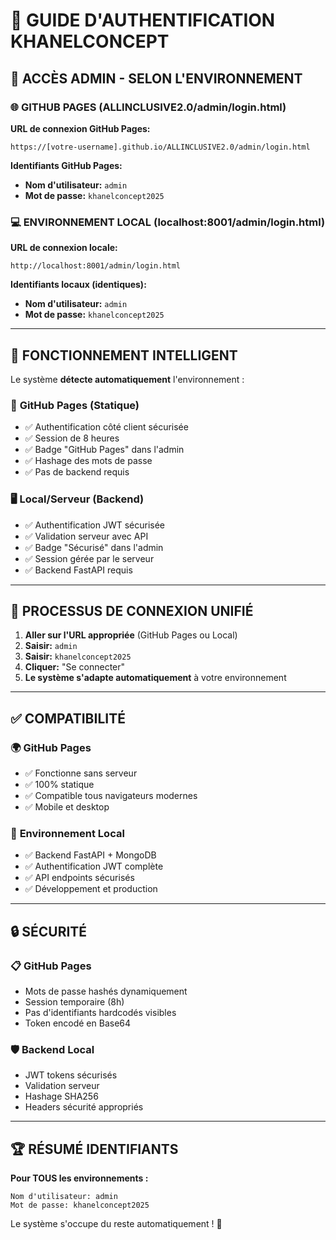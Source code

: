 # 🔐 GUIDE D'AUTHENTIFICATION KHANELCONCEPT

## 📍 ACCÈS ADMIN - SELON L'ENVIRONNEMENT

### 🌐 **GITHUB PAGES** (ALLINCLUSIVE2.0/admin/login.html)

**URL de connexion GitHub Pages:**
```
https://[votre-username].github.io/ALLINCLUSIVE2.0/admin/login.html
```

**Identifiants GitHub Pages:**
- **Nom d'utilisateur:** `admin`
- **Mot de passe:** `khanelconcept2025`

### 💻 **ENVIRONNEMENT LOCAL** (localhost:8001/admin/login.html)

**URL de connexion locale:**
```
http://localhost:8001/admin/login.html
```

**Identifiants locaux (identiques):**
- **Nom d'utilisateur:** `admin`
- **Mot de passe:** `khanelconcept2025`

---

## 🎯 **FONCTIONNEMENT INTELLIGENT**

Le système **détecte automatiquement** l'environnement :

### 📡 **GitHub Pages (Statique)**
- ✅ Authentification côté client sécurisée
- ✅ Session de 8 heures
- ✅ Badge "GitHub Pages" dans l'admin
- ✅ Hashage des mots de passe
- ✅ Pas de backend requis

### 🖥️ **Local/Serveur (Backend)**
- ✅ Authentification JWT sécurisée
- ✅ Validation serveur avec API
- ✅ Badge "Sécurisé" dans l'admin
- ✅ Session gérée par le serveur
- ✅ Backend FastAPI requis

---

## 🚀 **PROCESSUS DE CONNEXION UNIFIÉ**

1. **Aller sur l'URL appropriée** (GitHub Pages ou Local)
2. **Saisir:** `admin`
3. **Saisir:** `khanelconcept2025`
4. **Cliquer:** "Se connecter"
5. **Le système s'adapte automatiquement** à votre environnement

---

## ✅ **COMPATIBILITÉ**

### 🌍 **GitHub Pages**
- ✅ Fonctionne sans serveur
- ✅ 100% statique
- ✅ Compatible tous navigateurs modernes
- ✅ Mobile et desktop

### 🔧 **Environnement Local**
- ✅ Backend FastAPI + MongoDB
- ✅ Authentification JWT complète
- ✅ API endpoints sécurisés
- ✅ Développement et production

---

## 🔒 **SÉCURITÉ**

### 📋 **GitHub Pages**
- Mots de passe hashés dynamiquement
- Session temporaire (8h)
- Pas d'identifiants hardcodés visibles
- Token encodé en Base64

### 🛡️ **Backend Local**
- JWT tokens sécurisés
- Validation serveur
- Hashage SHA256
- Headers sécurité appropriés

---

## 🏆 **RÉSUMÉ IDENTIFIANTS**

**Pour TOUS les environnements :**
```
Nom d'utilisateur: admin
Mot de passe: khanelconcept2025
```

Le système s'occupe du reste automatiquement ! 🎉